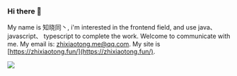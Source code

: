 ### Hi there 👋

My name is 知晓同丶, i'm interested in the frontend field, and use java、 javascript、 typescript to complete the work. Welcome to communicate with me. My email is: [zhixiaotong.me@qq.com](https://mail.qq.com/cgi-bin/qm_share?t=qm_mailme&email=Uyk7Ois6MjwnPD00fT42EyIifTA8Pg). My site is [https://zhixiaotong.fun/](https://zhixiaotong.fun/).

<a href="https://github.com/zhixiaotong">
  <img align="left" src="https://github-readme-stats.vercel.app/api?username=zhixiaotong&count_private=true&show_icons=true" />
</a>

<!--
**zhixiaotong/zhixiaotong** is a ✨ _special_ ✨ repository because its `README.md` (this file) appears on your GitHub profile.

Here are some ideas to get you started:

- 🔭 I’m currently working on ...
- 🌱 I’m currently learning ...
- 👯 I’m looking to collaborate on ...
- 🤔 I’m looking for help with ...
- 💬 Ask me about ...
- 📫 How to reach me: ...
- 😄 Pronouns: ...
- ⚡ Fun fact: ...
-->
